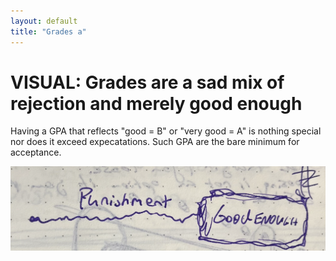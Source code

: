 ```yaml
---
layout: default
title: "Grades a"
---
```


# VISUAL: Grades are a sad mix of rejection and merely good enough

Having a GPA that reflects "good = B" or "very good = A" is nothing special nor does it exceed expecatations. Such GPA are the bare minimum for acceptance. 

![](media/cleanshot_2023-11-01-at-12-09-28@2x.png)